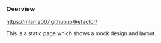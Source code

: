 ### Overview
https://mlama007.github.io/Refactor/

This is a static page which shows a mock design and layout.

